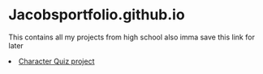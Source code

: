 # Jacobsportfolio.github.io
This contains all my projects from high school
also imma save this link for later 
<li><a class="hidden" href="https://popcode.org/?snapshot=9b5809e1-87d9-48e9-b623-26a04a52f2cf"target="_blank" >Character Quiz project</a></li>
